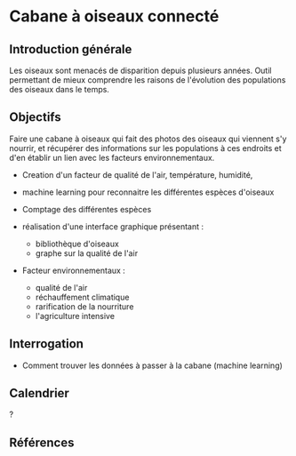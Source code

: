 # Cabane à oiseaux connecté

## Introduction générale

Les oiseaux sont menacés de disparition depuis plusieurs années.
Outil permettant de mieux comprendre les raisons de l'évolution des populations des oiseaux dans le temps.

## Objectifs

Faire une cabane à oiseaux qui fait des photos des oiseaux qui viennent s'y nourrir, et récupérer des informations sur les populations à ces endroits et d'en établir un lien avec les facteurs environnementaux.

- Creation d'un facteur de qualité de l'air, température, humidité,
- machine learning pour reconnaitre les différentes espèces d'oiseaux
- Comptage des différentes espèces
- réalisation d'une interface graphique présentant : 
    - bibliothèque d'oiseaux
    - graphe sur la qualité de l'air

- Facteur environnementaux :
    - qualité de l'air
    - réchauffement climatique
    - rarification de la nourriture
    - l'agriculture intensive

## Interrogation

- Comment trouver les données à passer à la cabane (machine learning)

## Calendrier

?

## Références